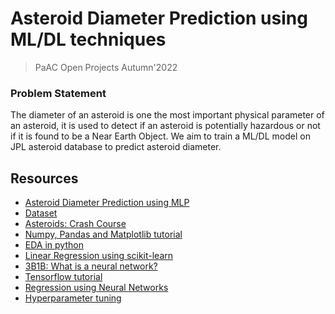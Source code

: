 # Asteroid Diameter Prediction using ML/DL techniques
> PaAC Open Projects Autumn'2022

### Problem Statement
The diameter of an asteroid is one the most important physical parameter of an asteroid, it is used to detect if an asteroid is potentially hazardous or not if it is found to be a Near Earth Object. We aim to train a ML/DL model on JPL asteroid database to predict asteroid diameter.

## Resources

* [Asteroid Diameter Prediction using MLP](http://www.iraj.in/journal/journal_file/journal_pdf/12-555-156136953136-40.pdf)
* [Dataset](https://www.kaggle.com/datasets/basu369victor/prediction-of-asteroid-diameter)
* [Asteroids: Crash Course](https://www.youtube.com/watch?v=auxpcdQimCs)
* [Numpy, Pandas and Matplotlib tutorial](https://cloudxlab.com/blog/numpy-pandas-introduction/)
* [EDA in python](https://www.analyticsvidhya.com/blog/2022/02/exploratory-data-analysis-in-python/#:~:text=Exploratory%20Data%20Analysis%20(EDA)%20in,analysis%20and%20non%2Dgraphical%20analysis.)
* [Linear Regression using scikit-learn](https://stackabuse.com/linear-regression-in-python-with-scikit-learn/)
* [3B1B: What is a neural network?](https://www.youtube.com/watch?v=aircAruvnKk)
* [Tensorflow tutorial](https://www.tensorflow.org/tutorials/quickstart/beginner)
* [Regression using Neural Networks](https://www.analyticsvidhya.com/blog/2021/08/a-walk-through-of-regression-analysis-using-artificial-neural-networks-in-tensorflow/)
* [Hyperparameter tuning](https://pyimagesearch.com/2021/05/31/hyperparameter-tuning-for-deep-learning-with-scikit-learn-keras-and-tensorflow/)
